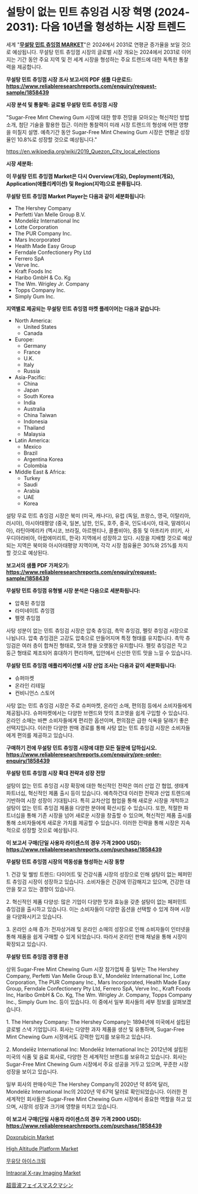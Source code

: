 <p><h1>설탕이 없는 민트 츄잉검 시장 혁명 (2024-2031): 다음 10년을 형성하는 시장 트렌드</h1></p><p>세계 "<strong><a href="https://www.reliableresearchreports.com/sugar-free-mint-chewing-gum-r1858439">무설탕 민트 츄잉껌 MARKET</a></strong>"은 2024에서 2031로 연평균 증가율을 보일 것으로 예상됩니다. 무설탕 민트 츄잉껌 시장의 글로벌 시장 개요는 2024에서 2031로 이어지는 기간 동안 주요 지역 및 전 세계 시장을 형성하는 주요 트렌드에 대한 독특한 통찰력을 제공합니다.</p>
<p><strong>무설탕 민트 츄잉껌 시장 조사 보고서의 PDF 샘플 다운로드: <a href="https://www.reliableresearchreports.com/enquiry/request-sample/1858439">https://www.reliableresearchreports.com/enquiry/request-sample/1858439</a></strong></p>
<p><strong>시장 분석 및 통찰력: 글로벌 무설탕 민트 츄잉껌 시장</strong></p>
<p><p>"Sugar-Free Mint Chewing Gum 시장에 대한 향후 전망을 모아오는 혁신적인 방법 소개, 첨단 기술을 활용한 접근. 이러한 통찰력이 미래 시장 트렌드의 형성에 어떤 영향을 미칠지 설명. 예측기간 동안 Sugar-Free Mint Chewing Gum 시장은 연평균 성장율인 10.8%로 성장할 것으로 예상됩니다."</p></p>
<p><a href="%7CAUTHORITHY_DOMAIN_URL%7C">https://en.wikipedia.org/wiki/2019_Quezon_City_local_elections</a></p>
<p><strong>시장 세분화:</strong></p>
<p><strong>이 무설탕 민트 츄잉껌 Market은 다시 Overview(개요), Deployment(개요), Application(애플리케이션) 및 Region(지역)으로 분류됩니다.</strong></p>
<p><strong>무설탕 민트 츄잉껌 Market Player는 다음과 같이 세분화됩니다:</strong></p>
<p><ul><li>The Hershey Company</li><li>Perfetti Van Melle Group B.V.</li><li>Mondelēz International Inc</li><li>Lotte Corporation</li><li>The PUR Company Inc.</li><li>Mars Incorporated</li><li>Health Made Easy Group</li><li>Ferndale Confectionery Pty Ltd</li><li>Ferrero SpA</li><li>Verve Inc.</li><li>Kraft Foods Inc</li><li>Haribo GmbH & Co. Kg</li><li>The Wm. Wrigley Jr. Company</li><li>Topps Company Inc.</li><li>Simply Gum Inc.</li></ul></p>
<p><strong>지역별로 제공되는 무설탕 민트 츄잉껌 마켓 플레이어는 다음과 같습니다:</strong></p>
<p><ul>
    <li>
        North America:
        <ul>
            <li>United States</li>
            <li>Canada</li>
        </ul>
    </li>
    <li>
        Europe:
        <ul>
            <li>Germany</li>
            <li>France</li>
            <li>U.K.</li>
            <li>Italy</li>
            <li>Russia</li>
        </ul>
    </li>
    <li>
        Asia-Pacific:
        <ul>
            <li>China</li>
            <li>Japan</li>
            <li>South Korea</li>
            <li>India</li>
            <li>Australia</li>
            <li>China Taiwan</li>
            <li>Indonesia</li>
            <li>Thailand</li>
            <li>Malaysia</li>
        </ul>
    </li>
    <li>
        Latin America:
        <ul>
            <li>Mexico</li>
            <li>Brazil</li>
            <li>Argentina Korea</li>
            <li>Colombia</li>
        </ul>
    </li>
    <li>
        Middle East & Africa:
        <ul>
            <li>Turkey</li>
            <li>Saudi</li>
            <li>Arabia</li>
            <li>UAE</li>
            <li>Korea</li>
        </ul>
    </li>
    </ul></p>
<p><p>설탕 무료 민트 츄잉검 시장은 북미 (미국, 캐나다), 유럽 (독일, 프랑스, 영국, 이탈리아, 러시아), 아시아태평양 (중국, 일본, 남한, 인도, 호주, 중국, 인도네시아, 태국, 말레이시아), 라틴아메리카 (멕시코, 브라질, 아르헨티나, 콜롬비아), 중동 및 아프리카 (터키, 사우디아라비아, 아랍에미리트, 한국) 지역에서 성장하고 있다. 시장을 지배할 것으로 예상되는 지역은 북미와 아시아태평양 지역이며, 각각 시장 점유율은 30%와 25%를 차지할 것으로 예상된다.</p></p>
<p><strong>보고서의 샘플 PDF 가져오기: <a href="https://www.reliableresearchreports.com/enquiry/request-sample/1858439">https://www.reliableresearchreports.com/enquiry/request-sample/1858439</a></strong></p>
<p><strong>무설탕 민트 츄잉껌 유형별 시장 분석은 다음으로 세분화됩니다:</strong></p>
<p><ul><li>압축된 츄잉껌</li><li>라미네이트 츄잉껌</li><li>펠렛 츄잉껌</li></ul></p>
<p><p>사탕 성분이 없는 민트 츄잉검 시장은 압축 츄잉검, 촉막 츄잉검, 펠릿 츄잉검 시장으로 나뉩니다. 압축 츄잉검은 고강도 압축으로 만들어지며 특정 형태를 유지합니다. 촉막 츄잉검은 여러 층이 합쳐진 형태로, 맛과 향을 오랫동안 유지합니다. 펠릿 츄잉검은 작고 둥근 형태로 제조되어 휴대하기 편리하며, 입안에서 신선한 민트 맛을 느낄 수 있습니다.</p></p>
<p><strong>무설탕 민트 츄잉껌 애플리케이션별 시장 산업 조사는 다음과 같이 세분화됩니다:</strong></p>
<p><ul><li>슈퍼마켓</li><li>온라인 리테일</li><li>컨비니언스 스토어</li></ul></p>
<p><p>사탕 없는 민트 츄잉검 시장은 주로 슈퍼마켓, 온라인 소매, 편의점 등에서 소비자들에게 제공됩니다. 슈퍼마켓에서는 다양한 브랜드와 맛의 초코렛을 쉽게 구입할 수 있습니다. 온라인 소매는 바쁜 소비자들에게 편리한 옵션이며, 편의점은 급한 식욕을 달래기 좋은 선택지입니다. 이러한 다양한 판매 경로를 통해 사탕 없는 민트 츄잉검 시장은 소비자들에게 편의를 제공하고 있습니다.</p></p>
<p><strong>구매하기 전에 무설탕 민트 츄잉껌 시장에 대한 모든 질문에 답하십시오. <a href="https://www.reliableresearchreports.com/enquiry/pre-order-enquiry/1858439">https://www.reliableresearchreports.com/enquiry/pre-order-enquiry/1858439</a></strong></p>
<p><strong>무설탕 민트 츄잉껌 시장 확대 전략과 성장 전망</strong></p>
<p><p>설탕이 없는 민트 츄잉검 시장 확장에 대한 혁신적인 전략은 여러 산업 간 협업, 생태계 파트너십, 혁신적인 제품 출시 등이 있습니다. 예측하건대 이러한 전략과 산업 트렌드에 기반하여 시장 성장이 기대됩니다. 특히 교차산업 협업을 통해 새로운 시장을 개척하고 설탕이 없는 민트 츄잉검 제품을 다양한 분야에 확산시킬 수 있습니다. 또한, 적절한 파트너십을 통해 기존 시장을 넘어 새로운 시장을 창출할 수 있으며, 혁신적인 제품 출시를 통해 소비자들에게 새로운 가치를 제공할 수 있습니다. 이러한 전략을 통해 시장은 지속적으로 성장할 것으로 예상됩니다.</p></p>
<p><strong>이 보고서 구매(단일 사용자 라이센스의 경우 가격 2900 USD): <a href="https://www.reliableresearchreports.com/purchase/1858439">https://www.reliableresearchreports.com/purchase/1858439</a></strong></p>
<p><strong>무설탕 민트 츄잉껌 시장의 역동성을 형성하는 시장 동향</strong></p>
<p><p>1. 건강 및 웰빙 트렌드: 다이어트 및 건강식품 시장의 성장으로 인해 설탕이 없는 페퍼민트 츄잉검 시장이 성장하고 있습니다. 소비자들은 건강에 민감해지고 있으며, 건강한 대안을 찾고 있는 경향이 있습니다.</p><p>2. 혁신적인 제품 다양성: 많은 기업이 다양한 맛과 효능을 갖춘 설탕이 없는 페퍼민트 츄잉검을 출시하고 있습니다. 이는 소비자들이 다양한 옵션을 선택할 수 있게 하며 시장을 다양화시키고 있습니다.</p><p>3. 온라인 소매 증가: 전자상거래 및 온라인 소매의 성장으로 인해 소비자들이 인터넷을 통해 제품을 쉽게 구매할 수 있게 되었습니다. 따라서 온라인 판매 채널을 통해 시장이 확장되고 있습니다.</p></p>
<p><strong>무설탕 민트 츄잉껌 경쟁 환경</strong></p>
<p><p>상위 Sugar-Free Mint Chewing Gum 시장 참가업체 중 일부는 The Hershey Company, Perfetti Van Melle Group B.V., Mondelēz International Inc, Lotte Corporation, The PUR Company Inc., Mars Incorporated, Health Made Easy Group, Ferndale Confectionery Pty Ltd, Ferrero SpA, Verve Inc., Kraft Foods Inc, Haribo GmbH & Co. Kg, The Wm. Wrigley Jr. Company, Topps Company Inc., Simply Gum Inc. 등이 있습니다. 이 중에서 일부 회사들의 세부 정보를 살펴보겠습니다.</p><p>1. The Hershey Company: The Hershey Company는 1894년에 미국에서 설립된 글로벌 스낵 기업입니다. 회사는 다양한 과자 제품을 생산 및 유통하며, Sugar-Free Mint Chewing Gum 시장에서도 강력한 입지를 보유하고 있습니다.</p><p>2. Mondelēz International Inc: Mondelēz International Inc는 2012년에 설립된 미국의 식품 및 음료 회사로, 다양한 전 세계적인 브랜드를 보유하고 있습니다. 회사는 Sugar-Free Mint Chewing Gum 시장에서 주요 성공을 거두고 있으며, 꾸준한 시장 성장을 보이고 있습니다.</p><p>일부 회사의 판매수익은 The Hershey Company의 2020년 약 85억 달러, Mondelēz International Inc의 2020년 약 67억 달러로 확인되었습니다. 이러한 전 세계적인 회사들은 Sugar-Free Mint Chewing Gum 시장에서 중요한 역할을 하고 있으며, 시장의 성장과 크기에 영향을 미치고 있습니다.</p></p>
<p><strong>이 보고서 구매(단일 사용자 라이센스의 경우 가격 2900 USD): <a href="https://www.reliableresearchreports.com/purchase/1858439">https://www.reliableresearchreports.com/purchase/1858439</a></strong></p>
<p><p><a href="https://github.com/luckyshygirl/Market-Research-Report-List-6/blob/main/doxorubicin-market.md">Doxorubicin Market</a></p><p><a href="https://issuu.com/reportprime-2/docs/high-altitude-platform-market-size-_e2b263e887157d">High Altitude Platform Market</a></p><p><a href="https://github.com/laholand/Market-Research-Report-List-6/blob/main/4111724108268.md">무유당 아이스크림</a></p><p><a href="https://issuu.com/reportprime-2/docs/intraoral-x-ray-imaging-market-size_779234dd7888b9">Intraoral X-ray Imaging Market</a></p><p><a href="https://github.com/mohamedbakry57/Market-Research-Report-List-6/blob/main/922587087380.md">超音波フェイスマスクマシン</a></p></p>
